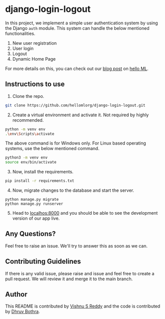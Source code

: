 # django-login-logout
In this project, we implement a simple user authentication system by using the Django ```auth``` module. This system can handle the below mentioned functionalities. 
1. New user registration
2. User login
3. Logout
4. Dynamic Home Page 

For more details on this, you can check out our [blog post]() on [hello ML](https://helloml.org). 

## Instructions to use
1. Clone the repo. 
```bash
git clone https://github.com/hellomlorg/django-login-logout.git
```
2. Create a virtual environment and activate it. Not required by highly recommended. 
```bash
python -m venv env
.\env\Scripts\activate
```
The above command is for Windows only. For Linux based operating systems, use the below mentioned command. 
```bash
python3 -m venv env
source env/bin/activate
```
3. Now, install the requirements. 
```bash
pip install -r requirements.txt
```
4. Now, migrate changes to the database and start the server. 
```
python manage.py migrate
python manage.py runserver
```
5. Head to [localhos:8000](thttp://127.0.0.1:8000/) and you should be able to see the development version of our app live. 

## Any Questions?
Feel free to raise an issue. We'll try to answer this as soon as we can. 

## Contributing Guidelines
If there is any valid issue, please raise and issue and feel free to create a pull request. We will review it and merge it to the main branch. 

## Author
This README is contributed by [Vishnu S Reddy](https://helloml.org/author/vishnusreddy007/) and the code is contributed by [Dhruv Bothra](https://helloml.org/author/dhruvbothra/). 
